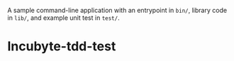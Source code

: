 A sample command-line application with an entrypoint in `bin/`, library code
in `lib/`, and example unit test in `test/`.
# Incubyte-tdd-test
